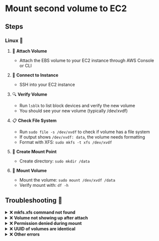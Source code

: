 # Mount second volume to EC2

## Steps

### Linux 🐧

1. 💾 **Attach Volume**

   - Attach the EBS volume to your EC2 instance through AWS Console or CLI

2. 🔌 **Connect to Instance**

   - SSH into your EC2 instance

3. 🔍 **Verify Volume**

   - Run `lsblk` to list block devices and verify the new volume
   - You should see your new volume (typically /dev/xvdf)

4. 📋 **Check File System**

   - Run `sudo file -s /dev/xvdf` to check if volume has a file system
   - If output shows `/dev/xvdf: data`, the volume needs formatting
   - Format with XFS: `sudo mkfs -t xfs /dev/xvdf`

5. 📁 **Create Mount Point**

   - Create directory: `sudo mkdir /data`

6. 🔗 **Mount Volume**
   - Mount the volume: `sudo mount /dev/xvdf /data`
   - Verify mount with: `df -h`

## Troubleshooting 🔧

<details>
<summary>❌ <b>mkfs.xfs command not found</b></summary>

Install XFS tools package:

- For Amazon Linux/RHEL/CentOS:
  ```bash
  sudo yum install xfsprogs
  ```
- For Ubuntu/Debian:
  ```bash
  sudo apt-get update
  sudo apt-get install xfsprogs
  ```
  </details>

<details>
<summary>❌ <b>Volume not showing up after attach</b></summary>

1. Verify volume attachment in AWS Console
2. Scan for new devices:
   ```bash
   sudo fdisk -l
   # or
   sudo lsblk
   ```
3. If still not visible, try:
   ```bash
   sudo systemctl restart systemd-udevd
   ```
   </details>

<details>
<summary>❌ <b>Permission denied during mount</b></summary>

1. Check if mount point exists and has correct permissions:
   ```bash
   ls -ld /data
   ```
2. Ensure you're using sudo:

   ```bash
   sudo mount /dev/xvdf /data
   ```

   </details>

   <details>
   <summary>❌ <b>UUID of volumes are identical</b></summary>

- For XFS volumes, you can use the `xfs_admin` command to change the UUID of the volume.
  ```bash
  sudo xfs_admin -U generate /dev/xvdf
  ```
- For ext4 volumes, you can use the `tune2fs` command to change the UUID of the volume.
  ```bash
  sudo tune2fs /dev/xvdf -U random
  ```
  </details>

<details>
<summary>❌ <b>Other errors</b></summary>

1. Check system logs for errors:
   ```bash
   dmesg | tail -20
   ```
2. View mount errors:
   ```bash
   sudo journalctl -u systemd-mount
   ```
3. Check disk status:
   ```bash
   sudo fdisk -l /dev/xvdf
   ```
      </details>
